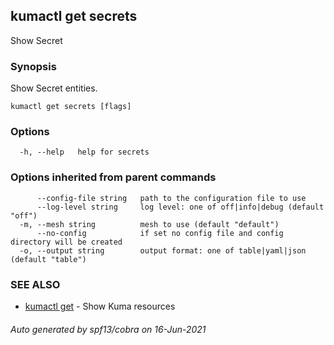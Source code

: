 ## kumactl get secrets

Show Secret

### Synopsis

Show Secret entities.

```
kumactl get secrets [flags]
```

### Options

```
  -h, --help   help for secrets
```

### Options inherited from parent commands

```
      --config-file string   path to the configuration file to use
      --log-level string     log level: one of off|info|debug (default "off")
  -m, --mesh string          mesh to use (default "default")
      --no-config            if set no config file and config directory will be created
  -o, --output string        output format: one of table|yaml|json (default "table")
```

### SEE ALSO

* [kumactl get](kumactl_get.md)	 - Show Kuma resources

###### Auto generated by spf13/cobra on 16-Jun-2021
